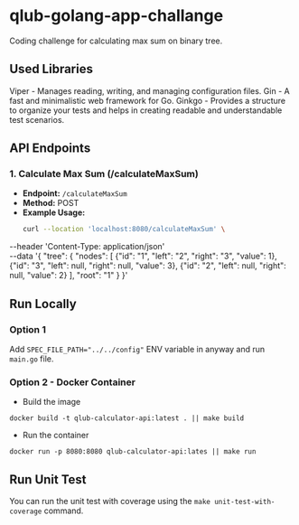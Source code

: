 # qlub-golang-app-challange
Coding challenge for calculating max sum on binary tree.

## Used Libraries
 Viper - Manages reading, writing, and managing configuration files.
 Gin - A fast and minimalistic web framework for Go.
 Ginkgo - Provides a structure to organize your tests and helps in creating readable and understandable test scenarios.

## API Endpoints

### 1. Calculate Max Sum (/calculateMaxSum)

- **Endpoint:** `/calculateMaxSum`
- **Method:** POST
- **Example Usage:**
  ```bash
  curl --location 'localhost:8080/calculateMaxSum' \
--header 'Content-Type: application/json' \
--data '{
"tree": {
"nodes": [
{"id": "1", "left": "2", "right": "3", "value": 1},
{"id": "3", "left": null, "right": null, "value": 3},
{"id": "2", "left": null, "right": null, "value": 2}
],
"root": "1"
}
}'


## Run Locally

### Option 1
Add `SPEC_FILE_PATH="../../config"` ENV variable in anyway and run `main.go` file.

### Option 2 - Docker Container 
- Build the image

`docker build -t qlub-calculator-api:latest . || make build`

- Run the container

`docker run -p 8080:8080 qlub-calculator-api:lates || make run`

## Run Unit Test
You can run the unit test with coverage using the `make unit-test-with-coverage` command.